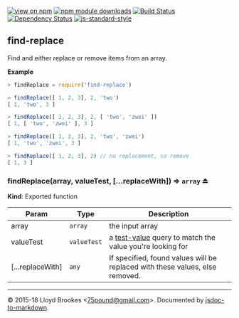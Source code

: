 [![view on npm](http://img.shields.io/npm/v/find-replace.svg)](https://www.npmjs.org/package/find-replace)
[![npm module downloads](http://img.shields.io/npm/dt/find-replace.svg)](https://www.npmjs.org/package/find-replace)
[![Build Status](https://travis-ci.org/75lb/find-replace.svg?branch=master)](https://travis-ci.org/75lb/find-replace)
[![Dependency Status](https://david-dm.org/75lb/find-replace.svg)](https://david-dm.org/75lb/find-replace)
[![js-standard-style](https://img.shields.io/badge/code%20style-standard-brightgreen.svg)](https://github.com/feross/standard)

<a name="module_find-replace"></a>

## find-replace
Find and either replace or remove items from an array.

**Example**  
```js
> findReplace = require('find-replace')

> findReplace([ 1, 2, 3], 2, 'two')
[ 1, 'two', 3 ]

> findReplace([ 1, 2, 3], 2, [ 'two', 'zwei' ])
[ 1, [ 'two', 'zwei' ], 3 ]

> findReplace([ 1, 2, 3], 2, 'two', 'zwei')
[ 1, 'two', 'zwei', 3 ]

> findReplace([ 1, 2, 3], 2) // no replacement, so remove
[ 1, 3 ]
```
<a name="exp_module_find-replace--findReplace"></a>

### findReplace(array, valueTest, [...replaceWith]) ⇒ <code>array</code> ⏏
**Kind**: Exported function  

| Param | Type | Description |
| --- | --- | --- |
| array | <code>array</code> | the input array |
| valueTest | <code>valueTest</code> | a [test-value](https://github.com/75lb/test-value) query to match the value you're looking for |
| [...replaceWith] | <code>any</code> | If specified, found values will be replaced with these values, else  removed. |


* * *

&copy; 2015-18 Lloyd Brookes \<75pound@gmail.com\>. Documented by [jsdoc-to-markdown](https://github.com/jsdoc2md/jsdoc-to-markdown).
